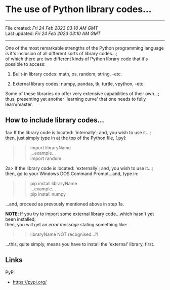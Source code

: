 # The use of Python library codes...

-----

File created: *Fri 24 Feb 2023 03:10 AM GMT*   
Last updated: *Fri 24 Feb 2023 03:10 AM GMT*    

-----

One of the most remarkable strengths of the Python programming language     
is it's inclusion of all different sorts of library codes...;       
of which there are two different kinds of Python library code that it's possible to access:  

1. Built-in library codes: math, os, random, string, -etc. 

2. External library codes: numpy, pandas, tk, turtle, vpython, -etc.

Some of these libraries do offer very extensive capabilities of their own...;   
thus, presenting yet another 'learning curve' that one needs to fully learn/master.  

## How to include library codes...  

1a> If the library code is located: 'internally'; and, you wish to use it...;   
then, just simply type in at the top of the Python file, [.py]:        

>> import libraryName    
...example...  
>> import random  

2a> If the library code is located: 'externally'; and, you wish to use it...;  
then, go to your Windows DOS Command Prompt...and, type in:  

>> pip install libraryName  
...example...  
>> pip install numpy  

...and, proceed as prevously mentioned above in step 1a.  

**NOTE**: If you try to import some external library code...which hasn't yet been installed;      
then, you will get an *error message* stating something like:     

>> libraryName NOT recognised...?!    

...this, quite simply, means you have to install the 'external' library, first.  

## Links

PyPi    
- https://pypi.org/
